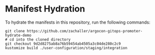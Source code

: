 # Manifest Hydration

To hydrate the manifests in this repository, run the following commands:

```shell
git clone https://github.com/zachaller/argocon-gitops-promoter-hydrate-demo
# cd into the cloned directory
git checkout 9d2d8275ab8a76b59454ab4505a3c04de280c2c9
kustomize build ./user-configuration/staging/integration
```
